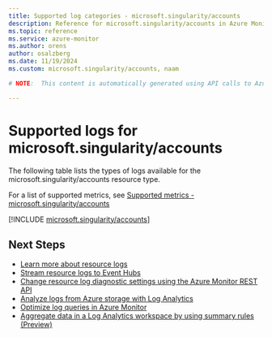 ```yaml
---
title: Supported log categories - microsoft.singularity/accounts
description: Reference for microsoft.singularity/accounts in Azure Monitor Logs.
ms.topic: reference
ms.service: azure-monitor
ms.author: orens
author: osalzberg
ms.date: 11/19/2024
ms.custom: microsoft.singularity/accounts, naam

# NOTE:  This content is automatically generated using API calls to Azure. Any edits made on these files will be overwritten in the next run of the script. 

---
```





# Supported logs for microsoft.singularity/accounts  
The following table lists the types of logs available for the microsoft.singularity/accounts resource type.
  
  
  
For a list of supported metrics, see [Supported metrics - microsoft.singularity/accounts](../supported-metrics/microsoft-singularity-accounts-metrics.md)  
  

  
[!INCLUDE [microsoft.singularity/accounts](~/reusable-content/ce-skilling/azure/includes/azure-monitor/reference/logs/microsoft-singularity-accounts-logs-include.md)]  
  

## Next Steps

* [Learn more about resource logs](/azure/azure-monitor/essentials/platform-logs-overview)
* [Stream resource logs to Event Hubs](/azure/azure-monitor/essentials/resource-logs#send-to-azure-event-hubs)
* [Change resource log diagnostic settings using the Azure Monitor REST API](/rest/api/monitor/diagnosticsettings)
* [Analyze logs from Azure storage with Log Analytics](/azure/azure-monitor/essentials/resource-logs#send-to-log-analytics-workspace)
* [Optimize log queries in Azure Monitor](/azure/azure-monitor/logs/query-optimization)
* [Aggregate data in a Log Analytics workspace by using summary rules (Preview)](/azure/azure-monitor/logs/summary-rules)